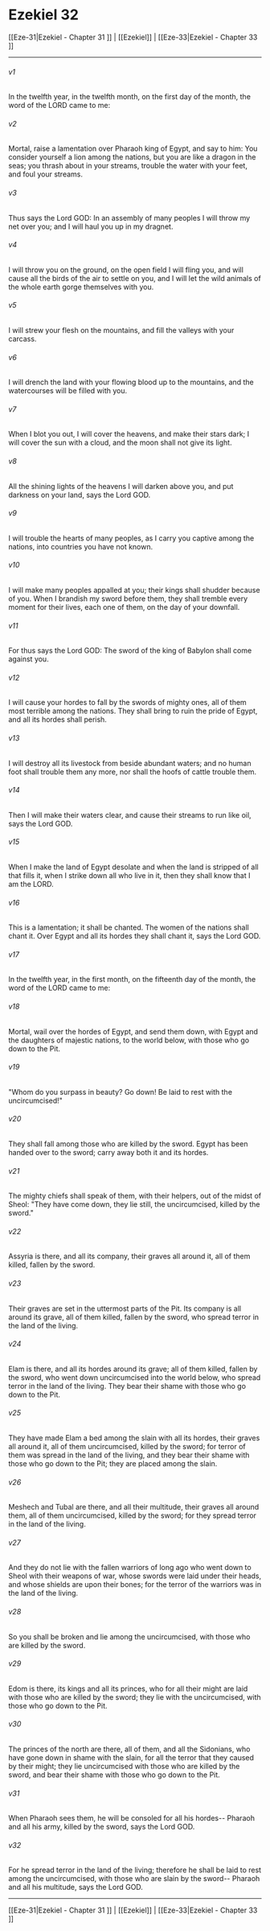 # Ezekiel 32

[[Eze-31|Ezekiel - Chapter 31 ]] | [[Ezekiel]] | [[Eze-33|Ezekiel - Chapter 33 ]]
***

###### v1
In the twelfth year, in the twelfth month, on the first day of the month, the word of the LORD came to me:
###### v2
Mortal, raise a lamentation over Pharaoh king of Egypt, and say to him: You consider yourself a lion among the nations, but you are like a dragon in the seas; you thrash about in your streams, trouble the water with your feet, and foul your streams.
###### v3
Thus says the Lord GOD: In an assembly of many peoples I will throw my net over you; and I will haul you up in my dragnet.
###### v4
I will throw you on the ground, on the open field I will fling you, and will cause all the birds of the air to settle on you, and I will let the wild animals of the whole earth gorge themselves with you.
###### v5
I will strew your flesh on the mountains, and fill the valleys with your carcass.
###### v6
I will drench the land with your flowing blood up to the mountains, and the watercourses will be filled with you.
###### v7
When I blot you out, I will cover the heavens, and make their stars dark; I will cover the sun with a cloud, and the moon shall not give its light.
###### v8
All the shining lights of the heavens I will darken above you, and put darkness on your land, says the Lord GOD.
###### v9
I will trouble the hearts of many peoples, as I carry you captive among the nations, into countries you have not known.
###### v10
I will make many peoples appalled at you; their kings shall shudder because of you. When I brandish my sword before them, they shall tremble every moment for their lives, each one of them, on the day of your downfall.
###### v11
For thus says the Lord GOD: The sword of the king of Babylon shall come against you.
###### v12
I will cause your hordes to fall by the swords of mighty ones, all of them most terrible among the nations. They shall bring to ruin the pride of Egypt, and all its hordes shall perish.
###### v13
I will destroy all its livestock from beside abundant waters; and no human foot shall trouble them any more, nor shall the hoofs of cattle trouble them.
###### v14
Then I will make their waters clear, and cause their streams to run like oil, says the Lord GOD.
###### v15
When I make the land of Egypt desolate and when the land is stripped of all that fills it, when I strike down all who live in it, then they shall know that I am the LORD.
###### v16
This is a lamentation; it shall be chanted. The women of the nations shall chant it. Over Egypt and all its hordes they shall chant it, says the Lord GOD.
###### v17
In the twelfth year, in the first month, on the fifteenth day of the month, the word of the LORD came to me:
###### v18
Mortal, wail over the hordes of Egypt, and send them down, with Egypt and the daughters of majestic nations, to the world below, with those who go down to the Pit.
###### v19
"Whom do you surpass in beauty? Go down! Be laid to rest with the uncircumcised!"
###### v20
They shall fall among those who are killed by the sword. Egypt has been handed over to the sword; carry away both it and its hordes.
###### v21
The mighty chiefs shall speak of them, with their helpers, out of the midst of Sheol: "They have come down, they lie still, the uncircumcised, killed by the sword."
###### v22
Assyria is there, and all its company, their graves all around it, all of them killed, fallen by the sword.
###### v23
Their graves are set in the uttermost parts of the Pit. Its company is all around its grave, all of them killed, fallen by the sword, who spread terror in the land of the living.
###### v24
Elam is there, and all its hordes around its grave; all of them killed, fallen by the sword, who went down uncircumcised into the world below, who spread terror in the land of the living. They bear their shame with those who go down to the Pit.
###### v25
They have made Elam a bed among the slain with all its hordes, their graves all around it, all of them uncircumcised, killed by the sword; for terror of them was spread in the land of the living, and they bear their shame with those who go down to the Pit; they are placed among the slain.
###### v26
Meshech and Tubal are there, and all their multitude, their graves all around them, all of them uncircumcised, killed by the sword; for they spread terror in the land of the living.
###### v27
And they do not lie with the fallen warriors of long ago who went down to Sheol with their weapons of war, whose swords were laid under their heads, and whose shields are upon their bones; for the terror of the warriors was in the land of the living.
###### v28
So you shall be broken and lie among the uncircumcised, with those who are killed by the sword.
###### v29
Edom is there, its kings and all its princes, who for all their might are laid with those who are killed by the sword; they lie with the uncircumcised, with those who go down to the Pit.
###### v30
The princes of the north are there, all of them, and all the Sidonians, who have gone down in shame with the slain, for all the terror that they caused by their might; they lie uncircumcised with those who are killed by the sword, and bear their shame with those who go down to the Pit.
###### v31
When Pharaoh sees them, he will be consoled for all his hordes-- Pharaoh and all his army, killed by the sword, says the Lord GOD.
###### v32
For he spread terror in the land of the living; therefore he shall be laid to rest among the uncircumcised, with those who are slain by the sword-- Pharaoh and all his multitude, says the Lord GOD.

***

[[Eze-31|Ezekiel - Chapter 31 ]] | [[Ezekiel]] | [[Eze-33|Ezekiel - Chapter 33 ]]
